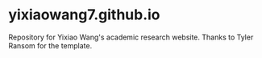 # yixiaowang7.github.io
Repository for Yixiao Wang's academic research website.
Thanks to Tyler Ransom for the template.